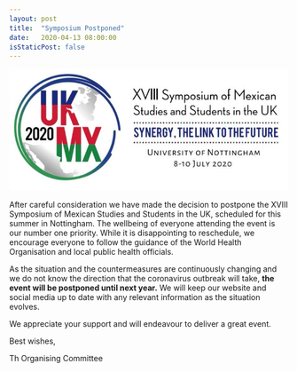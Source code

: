 ```yaml
---
layout: post
title:  "Symposium Postponed"
date:   2020-04-13 08:00:00
isStaticPost: false
---
```

![Symposium](../img/sections-background/logo-text.jpg)

After careful consideration we have made the decision to postpone the XVIII Symposium of Mexican Studies and Students in the UK, scheduled for this summer in Nottingham. The wellbeing of everyone attending the event is our number one priority. While it is disappointing to reschedule, we encourage everyone to follow the guidance of the World Health Organisation and local public health officials.

As the situation and the countermeasures are continuously changing and we do not know the direction that the coronavirus outbreak will take, __the event will be postponed until next year.__ We will keep our website and social media up to date with any relevant information as the situation evolves.

We appreciate your support and will endeavour to deliver a great event.

Best wishes,

Th Organising Committee
